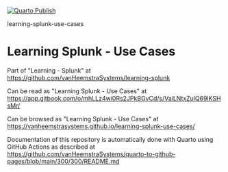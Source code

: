 [![Quarto Publish](https://github.com/vanHeemstraSystems/learning-splunk-use-cases/actions/workflows/publish.yml/badge.svg)](https://github.com/vanHeemstraSystems/learning-splunk-use-cases/actions/workflows/publish.yml)

learning-splunk-use-cases
# Learning Splunk - Use Cases

Part of "Learning - Splunk" at https://github.com/vanHeemstraSystems/learning-splunk

Can be read as "Learning Splunk - Use Cases" at https://app.gitbook.com/o/mhLLz4wi0Rs2JPkBGvCd/s/VaiLNtxZulQ69lKSHsMr/

Can be browsed as "Learning Splunk - Use Cases" at https://vanheemstrasystems.github.io/learning-splunk-use-cases/

Documentation of this repository is automatically done with Quarto using GitHub Actions as described at https://github.com/vanHeemstraSystems/quarto-to-github-pages/blob/main/300/300/README.md